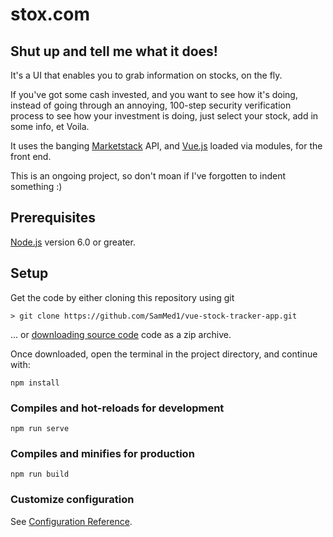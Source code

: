 stox.com
=== 

## Shut up and tell me what it does!
It's a UI that enables you to grab information on stocks, on the fly.

If you've got some cash invested, and you want to see how it's doing, instead of going through an annoying, 100-step security verification process to see how your investment is doing, just select your stock, add in some info, et Voila.

It uses the banging [Marketstack](https://marketstack.com/) API, and [Vue.js](https://vuejs.org/) loaded via modules, for the front end.

This is an ongoing project, so don't moan if I've forgotten to indent something :)

## Prerequisites
[Node.js](https://nodejs.org) version 6.0 or greater.

## Setup

Get the code by either cloning this repository using git

    > git clone https://github.com/SamMed1/vue-stock-tracker-app.git

... or [downloading source code](https://github.com/SamMed1/vue-stock-tracker-app/archive/master.zip) code as a zip archive.

Once downloaded, open the terminal in the project directory, and continue with:

```
npm install
```

### Compiles and hot-reloads for development
```
npm run serve
```

### Compiles and minifies for production
```
npm run build
```

### Customize configuration
See [Configuration Reference](https://cli.vuejs.org/config/).
